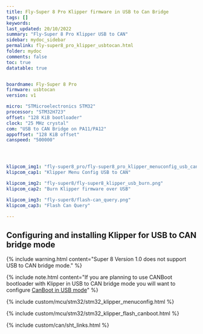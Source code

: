 ```yaml
---
title: Fly-Super 8 Pro Klipper firmware in USB to Can Bridge
tags: []
keywords: 
last_updated: 20/10/2022
summary: "Fly-Super 8 Pro Klipper USB to CAN"
sidebar: mydoc_sidebar
permalink: fly-super8_pro_klipper_usbtocan.html
folder: mydoc
comments: false
toc: true
datatable: true


boardname: Fly-Super 8 Pro
firmware: usbtocan
version: v1

micro: "STMicroelectronics STM32"
processor: "STM32H723"
offset: "128 KiB bootloader"
clock: "25 MHz crystal"
com: "USB to CAN Bridge on PA11/PA12"
appoffset: "128 KiB offset"
canspeed: "500000"




klipcom_img1: "fly-super8_pro/fly-super8_pro_klipper_menuconfig_usb_can_bridge.png"
klipcom_cap1: "Klipper Menu Config USB to CAN"

klipcom_img2: "fly-super8/fly-super8_klipper_usb_burn.png"
klipcom_cap2: "Burn Klipper firmware over USB"

klipcom_img3: "fly-super8/flash-can_query.png"
klipcom_cap3: "Flash Can Query"

---
```


## Configuring and installing Klipper for USB to CAN bridge mode

{% include warning.html content="Super 8 Version 1.0 does not support USB to CAN bridge mode." %}

{% include note.html content="If you are planning to use CANBoot bootloader with Klipper in USB to CAN bridge mode you will want to configure [CanBoot in USB mode](./fly-super8_pro_canboot_usb.html)" %}

{% include custom/mcu/stm32/stm32_klipper_menuconfig.html %}

{% include custom/mcu/stm32/stm32_klipper_flash_canboot.html %}

{% include custom/can/sht_links.html %}